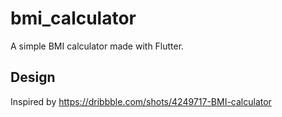 # bmi_calculator

A simple BMI calculator made with Flutter.

## Design

Inspired by https://dribbble.com/shots/4249717-BMI-calculator
